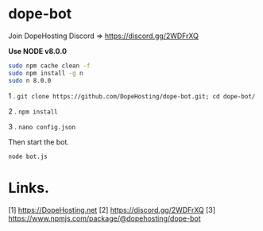 # dope-bot
Join DopeHosting Discord => https://discord.gg/2WDFrXQ

**Use NODE v8.0.0**
```bash
sudo npm cache clean -f
sudo npm install -g n
sudo n 8.0.0
```


1 . ```git clone https://github.com/DopeHosting/dope-bot.git; cd dope-bot/```

2 . ```npm install```

3 . ```nano config.json```

Then start the bot.

```node bot.js```


# Links.

[1] https://DopeHosting.net
[2] https://discord.gg/2WDFrXQ
[3] https://www.npmjs.com/package/@dopehosting/dope-bot
